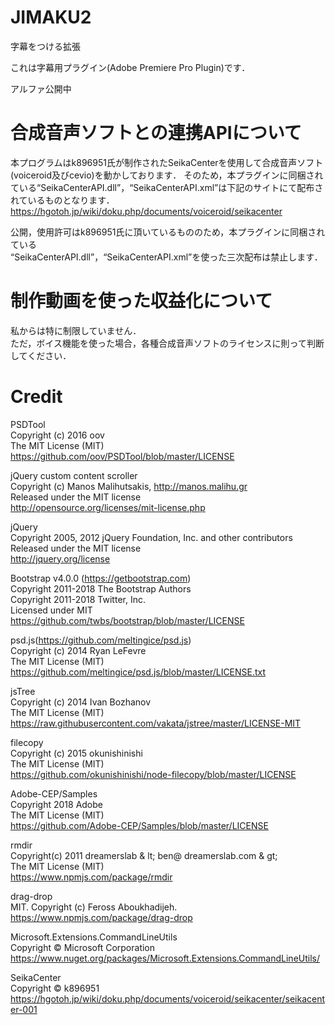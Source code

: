 # JIMAKU2
字幕をつける拡張

これは字幕用プラグイン(Adobe Premiere Pro Plugin)です．

アルファ公開中

# 合成音声ソフトとの連携APIについて
本プログラムはk896951氏が制作されたSeikaCenterを使用して合成音声ソフト(voiceroid及びcevio)を動かしております．
そのため，本プラグインに同梱されている“SeikaCenterAPI.dll”，“SeikaCenterAPI.xml”は下記のサイトにて配布されているものとなります．<br>
https://hgotoh.jp/wiki/doku.php/documents/voiceroid/seikacenter

公開，使用許可はk896951氏に頂いているもののため，本プラグインに同梱されている<br>
“SeikaCenterAPI.dll”，“SeikaCenterAPI.xml”を使った三次配布は禁止します．

# 制作動画を使った収益化について
私からは特に制限していません．<br>
ただ，ボイス機能を使った場合，各種合成音声ソフトのライセンスに則って判断してください．

# Credit

PSDTool<br>
Copyright (c) 2016 oov<br>
The MIT License (MIT)<br>
https://github.com/oov/PSDTool/blob/master/LICENSE<br>

jQuery custom content scroller<br>
Copyright (c) Manos Malihutsakis, http://manos.malihu.gr<br>
Released under the MIT license<br>
http://opensource.org/licenses/mit-license.php<br>

jQuery<br>
Copyright 2005, 2012 jQuery Foundation, Inc. and other contributors<br>
Released under the MIT license<br>
http://jquery.org/license<br>

Bootstrap v4.0.0 (https://getbootstrap.com)<br>
Copyright 2011-2018 The Bootstrap Authors<br>
Copyright 2011-2018 Twitter, Inc.<br>
Licensed under MIT<br>
https://github.com/twbs/bootstrap/blob/master/LICENSE<br>

psd.js(https://github.com/meltingice/psd.js)<br>
Copyright (c) 2014 Ryan LeFevre<br>
The MIT License (MIT)<br>
https://github.com/meltingice/psd.js/blob/master/LICENSE.txt<br>

jsTree<br>
Copyright (c) 2014 Ivan Bozhanov<br>
The MIT License (MIT)<br>
https://raw.githubusercontent.com/vakata/jstree/master/LICENSE-MIT<br>

filecopy<br>
Copyright (c) 2015 okunishinishi<br>
The MIT License (MIT)<br>
https://github.com/okunishinishi/node-filecopy/blob/master/LICENSE<br>


Adobe-CEP/Samples<br>
Copyright 2018 Adobe<br>
The MIT License (MIT)<br>
https://github.com/Adobe-CEP/Samples/blob/master/LICENSE<br>

rmdir<br>
Copyright(c) 2011 dreamerslab & lt; ben@ dreamerslab.com & gt;<br>
The MIT License (MIT)<br>
https://www.npmjs.com/package/rmdir<br>

drag-drop<br>
MIT. Copyright (c) Feross Aboukhadijeh.<br>
https://www.npmjs.com/package/drag-drop<br>

Microsoft.Extensions.CommandLineUtils<br>
Copyright © Microsoft Corporation<br>
https://www.nuget.org/packages/Microsoft.Extensions.CommandLineUtils/<br>

SeikaCenter<br>
Copyright © k896951 <br>
https://hgotoh.jp/wiki/doku.php/documents/voiceroid/seikacenter/seikacenter-001<br>
